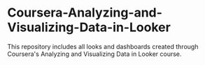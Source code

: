 # Coursera-Analyzing-and-Visualizing-Data-in-Looker
This repository includes all looks and dashboards created through Coursera's Analyzing and Visualizing Data in Looker course.
